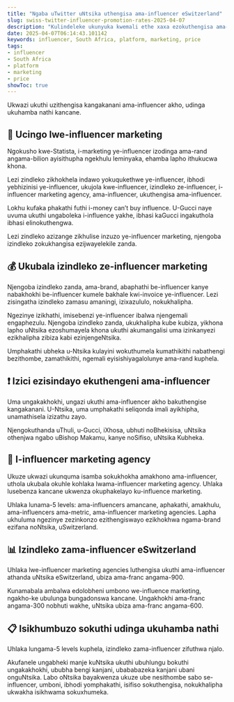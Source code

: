 ```yaml
---
title: "Ngaba uTwitter uNtsika uthengisa ama-influencer eSwitzerland"
slug: swiss-twitter-influencer-promotion-rates-2025-04-07
description: "Kulindeleke ukunyuka kwemali ethe xaxa ezokuthengisa ama-influencer eSwitzerland, uNtsika ubhala ngesibalo sama-influencer aseSwitzerland"
date: 2025-04-07T06:14:43.101142
keywords: influencer, South Africa, platform, marketing, price
tags:
- influencer
- South Africa
- platform
- marketing
- price
showToc: true
---
```


Ukwazi ukuthi uzithengisa kangakanani ama-influencer akho, udinga ukuhamba nathi kancane.

## 📢 Ucingo lwe-influencer marketing

Ngokusho kwe-Statista, i-marketing ye-influencer izodinga ama-rand angama-bilion ayisithupha ngekhulu leminyaka, ehamba lapho ithukucwa khona. 

Lezi zindleko zikhokhela indawo yokuqukethwe ye-influencer, ibhodi yebhizinisi ye-influencer, ukujola kwe-influencer, izindleko ze-influencer,  i-influencer marketing agency, ama-influencer, ukuthengisa ama-influencer.

Lokhu kufaka phakathi futhi i-money can’t buy influence. U-Gucci naye uvuma ukuthi ungaboleka i-influence yakhe, ibhasi kaGucci ingakuthola ibhasi elinokuthengwa.

Lezi zindleko azizange zikhulise inzuzo ye-influencer marketing, njengoba izindleko zokukhangisa ezijwayelekile zanda.

## 💰 Ukubala izindleko ze-influencer marketing

Njengoba izindleko zanda, ama-brand, abaphathi be-influencer kanye nabakhokhi be-influencer kumele bakhale kwi-invoice ye-influencer. Lezi zisingatha izindleko zamasu amaningi, izixazululo, nokukhalipha.

Ngezinye izikhathi, imisebenzi ye-influencer ibalwa njengemali engaphezulu. Njengoba izindleko zanda, ukukhalipha kube kubiza, yikhona lapho uNtsika ezoshumayela khona ukuthi akumangalisi uma izinkanyezi ezikhalipha zibiza kabi ezinjengeNtsika.

Umphakathi ubheka u-Ntsika kulayini wokuthumela kumathikithi nabathengi bezithombe, zamathikithi, ngemali eyisishiyagalolunye ama-rand kuphela.

## ❗ Izici ezisindayo ekuthengeni ama-influencer

Uma ungakakhokhi, ungazi ukuthi ama-influencer akho bakuthengise kangakanani.  U-Ntsika, uma umphakathi seliqonda imali ayikhipha, unamathisela izizathu zayo.

Njengokuthanda uThuli, u-Gucci, iXhosa, ubhuti noBhekisisa, uNtsika othenjwa ngabo uBishop Makamu, kanye noSifiso, uNtsika Kubheka.

## 🎤 I-influencer marketing agency

Ukuze ukwazi ukunquma isamba sokukhokha amakhono ama-influencer, uthola ukubala okuhle kohlaka lwama-influencer marketing agency. Uhlaka lusebenza kancane ukwenza okuphakelayo ku-influence marketing.

Uhlaka lunama-5 levels: ama-influencers amancane, aphakathi, amakhulu, ama-influencers ama-metric, ama-influencer marketing agencies. Lapha ukhuluma ngezinye zezinkonzo ezithengiswayo ezikhokhwa ngama-brand ezifana noNtsika, uSwitzerland.

## 📊 Izindleko zama-influencer eSwitzerland

Uhlaka lwe-influencer marketing agencies luthengisa ukuthi ama-influencer athanda uNtsika eSwitzerland, ubiza ama-franc angama-900.

Kunamabala ambalwa edolobheni umbono we-influence marketing, ngakho-ke ubulunga bungadonswa kancane. Ungakhokhi ama-franc angama-300 nobhuti wakhe, uNtsika ubiza ama-franc angama-600. 

## 📋 Isikhumbuzo sokuthi udinga ukuhamba nathi

Uhlaka lungama-5 levels kuphela, izindleko zama-influencer zifuthwa njalo.

Akufanele ungabheki manje kuNtsika ukuthi ubuhlungu bokuthi ungakakhokhi, ububha bengi kanjani, ubababazeka kanjani ubani onguNtsika. Labo oNtsika bayakwenza ukuze ube nesithombe sabo se-influencer, umboni, ibhodi yomphakathi, isifiso sokuthengisa, nokukhalipha ukwakha isikhwama sokuxhumeka.